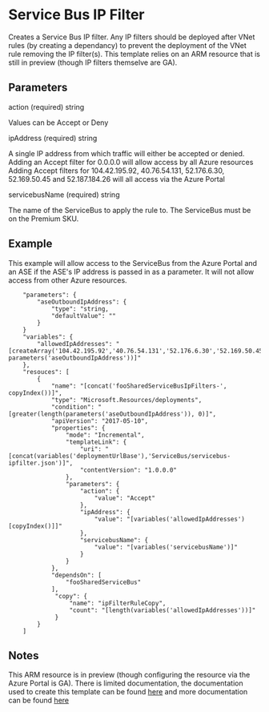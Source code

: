 # Service Bus IP Filter

Creates a Service Bus IP filter.  Any IP filters should be deployed after VNet rules (by creating a dependancy) to prevent the deployment of the VNet rule removing the IP filter(s).
This template relies on an ARM resource that is still in preview (though IP filters themselve are GA).

## Parameters

action (required) string

Values can be Accept or Deny

ipAddress (required) string

A single IP address from which traffic will either be accepted or denied.
Adding an Accept filter for 0.0.0.0 will allow access by all Azure resources
Adding Accept filters for 104.42.195.92, 40.76.54.131, 52.176.6.30, 52.169.50.45 and 52.187.184.26 will all access via the Azure Portal

servicebusName (required) string

The name of the ServiceBus to apply the rule to.  The ServiceBus must be on the Premium SKU.

## Example

This example will allow access to the ServiceBus from the Azure Portal and an ASE if the ASE's IP address is passed in as a parameter.  It will not allow access from other Azure resources.

```
    "parameters": {
        "aseOutboundIpAddress": {
            "type": "string,
            "defaultValue": ""
        }
    }
    "variables": {
        "allowedIpAddresses": "[createArray('104.42.195.92','40.76.54.131','52.176.6.30','52.169.50.45','52.187.184.26', parameters('aseOutboundIpAddress'))]"
    },
    "resouces": [
        {
            "name": "[concat('fooSharedServiceBusIpFilters-', copyIndex())]",
            "type": "Microsoft.Resources/deployments",
            "condition": "[greater(length(parameters('aseOutboundIpAddress')), 0)]",
            "apiVersion": "2017-05-10",
            "properties": {
                "mode": "Incremental",
                "templateLink": {
                    "uri": "[concat(variables('deploymentUrlBase'),'ServiceBus/servicebus-ipfilter.json')]",
                    "contentVersion": "1.0.0.0"
                },
                "parameters": {
                    "action": {
                        "value": "Accept"
                    },
                    "ipAddress": {
                        "value": "[variables('allowedIpAddresses')[copyIndex()]]"
                    },
                    "servicebusName": {
                        "value": "[variables('servicebusName')]"
                    }
                }
            },
            "dependsOn": [
                "fooSharedServiceBus"
            ],
             "copy": {
                 "name": "ipFilterRuleCopy",
                 "count": "[length(variables('allowedIpAddresses'))]"
             }
        }
    ]
```

## Notes

This ARM resource is in preview (though configuring the resource via the Azure Portal is GA).  There is limited documentation, the documentation used to create this template can be found [here](https://azure.microsoft.com/en-gb/blog/ip-filtering-for-event-hubs-and-service-bus/) and more documentation can be found [here](https://docs.microsoft.com/en-us/azure/service-bus-messaging/service-bus-ip-filtering)